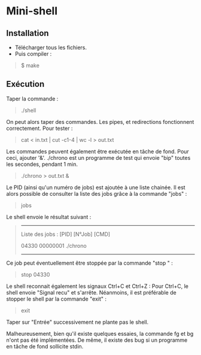 # Mini-shell

## Installation

* Télécharger tous les fichiers.
* Puis compiler :

> $ make

## Exécution

Taper la commande :

> ./shell

On peut alors taper des commandes. Les pipes, et redirections fonctionnent correctement. Pour tester :

> cat < in.txt | cut -c1-4 | wc -l > out.txt

Les commandes peuvent également être exécutée en tâche de fond. Pour ceci, ajouter '&'. ./chrono est un programme de test qui envoie "bip" toutes les secondes, pendant 1 min.

> ./chrono > out.txt &

Le PID (ainsi qu'un numéro de jobs) est ajoutée à une liste chainée. Il est alors possible de consulter la liste des jobs grâce à la commande "jobs" :

> jobs

Le shell envoie le résultat suivant :

> -----------------------------------------------------
> Liste des jobs :
> [PID]   [N°Job]         [CMD]
>
> 04330   00000001        ./chrono
> 
> -----------------------------------------------------

Ce job peut éventuellement être stoppée par la commande "stop <PID>" :

> stop 04330

Le shell reconnait également les signaux Ctrl+C et Ctrl+Z : Pour Ctrl+C, le shell envoie "Signal recu" et s'arrête. Néanmoins, il est préférable de stopper le shell par la commande "exit" :

> exit

Taper sur "Entrée" successivement ne plante pas le shell. 

Malheureusement, bien qu'il existe quelques essaies, la commande fg et bg n'ont pas été implémentées.
De même, il existe des bug si un programme en tâche de fond sollicite stdin. 
